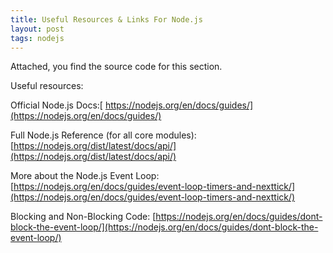 ```yaml
---
title: Useful Resources & Links For Node.js
layout: post
tags: nodejs
---
```


Attached, you find the source code for this section.

Useful resources:

Official Node.js Docs:[ https://nodejs.org/en/docs/guides/](https://nodejs.org/en/docs/guides/)

Full Node.js Reference (for all core modules): [https://nodejs.org/dist/latest/docs/api/](https://nodejs.org/dist/latest/docs/api/)

More about the Node.js Event Loop: [https://nodejs.org/en/docs/guides/event-loop-timers-and-nexttick/](https://nodejs.org/en/docs/guides/event-loop-timers-and-nexttick/)

Blocking and Non-Blocking Code: [https://nodejs.org/en/docs/guides/dont-block-the-event-loop/](https://nodejs.org/en/docs/guides/dont-block-the-event-loop/)